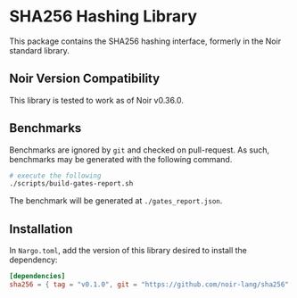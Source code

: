 # SHA256 Hashing Library

This package contains the SHA256 hashing interface, formerly in the Noir standard library.

## Noir Version Compatibility

This library is tested to work as of Noir v0.36.0.

## Benchmarks

Benchmarks are ignored by `git` and checked on pull-request. As such, benchmarks may be generated
with the following command.

```bash
# execute the following
./scripts/build-gates-report.sh
```

The benchmark will be generated at `./gates_report.json`.

## Installation

In `Nargo.toml`, add the version of this library desired to install the dependency:

```toml
[dependencies]
sha256 = { tag = "v0.1.0", git = "https://github.com/noir-lang/sha256" }
```
